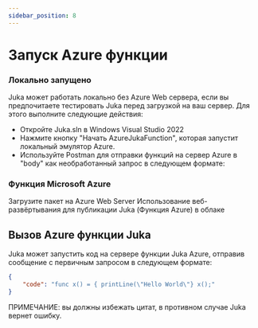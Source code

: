 ```yaml
---
sidebar_position: 8
---
```


# Запуск Azure функции

### Локально запущено
Juka может работать локально без Azure Web сервера, если вы предпочитаете тестировать Juka перед загрузкой на ваш сервер. Для этого выполните следующие действия:
- Откройте Juka.sln в Windows Visual Studio 2022
- Нажмите кнопку "Начать AzureJukaFunction", которая запустит локальный эмулятор Azure.
- Используйте Postman для отправки функций на сервер Azure в "body" как необработанный запрос в следующем формате:


### Функция Microsoft Azure
Загрузите пакет на Azure Web Server Использование веб-развёртывания для публикации Juka (Функция Azure) в облаке

## Вызов Azure функции Juka

Juka может запустить код на сервере функции Juka Azure, отправив сообщение с первичным запросом в следующем формате:

```json
{
    "code": "func x() = { printLine(\"Hello World\"} x();"
}
```

ПРИМЕЧАНИЕ: вы должны избежать цитат, в противном случае Juka вернет ошибку.